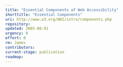 ```yaml
---
title: "Essential Components of Web Accessibility"
shorttitle: "Essential Components"
uri: http://www.w3.org/WAI/intro/components.php
repository:
updated: 2005-08-01
urgency: 0
effort: 0
rm: James
contributors:
current-stage: publication
roadmap:
---
```

